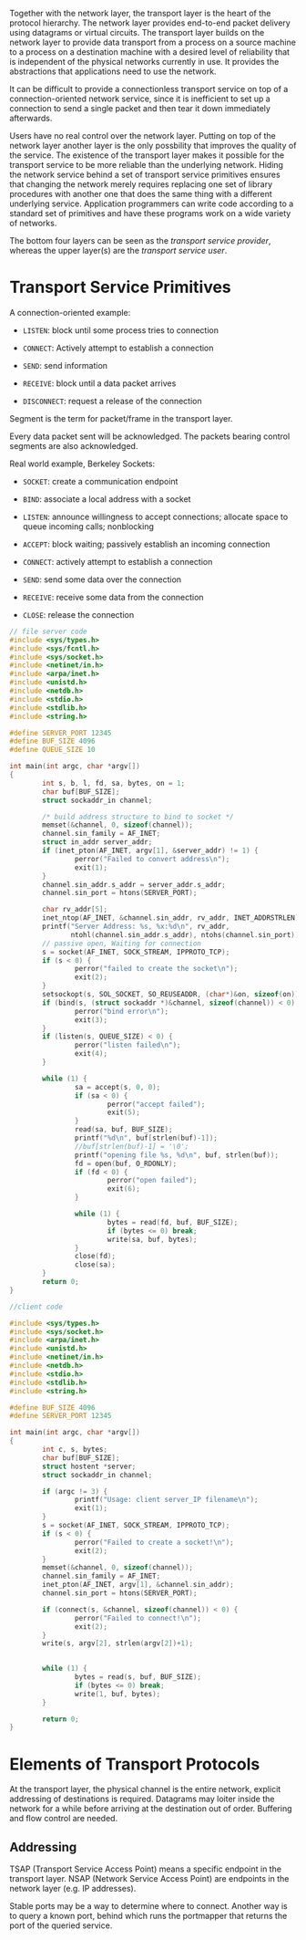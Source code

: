 Together with the network layer, the transport layer is the heart of the protocol hierarchy. The network layer provides end-to-end packet delivery using datagrams or virtual circuits. The transport layer builds on the network layer to provide data transport from a process on a source machine to a process on a destination machine with a desired level of reliability that is independent of the physical networks currently in use. It provides the abstractions that applications need to use the network.

 It can be difficult to provide a connectionless transport service on top of a connection-oriented network service, since it is inefficient to set up a connection to send a single packet and then tear it down immediately afterwards. 
 
 Users have no real control over  the network layer.  Putting on top of the network layer another layer is the only possbility that improves the quality of the service. The existence of the transport layer makes it possible for the transport service to be more reliable than the underlying network.  Hiding the network service behind a set of transport service primitives ensures that changing the network merely requires replacing one set of library procedures with another one that does the same thing with a different underlying service. Application programmers can write code according to a standard set of primitives and have these programs work on a wide variety of networks.

The bottom four layers can be seen as the _transport service provider_, whereas the upper layer(s) are the _transport service user_. 

# Transport Service Primitives

A connection-oriented example:

- `LISTEN`: block until some process tries to connection

- `CONNECT`: Actively attempt to establish a connection

- `SEND`: send information

- `RECEIVE`: block until a data packet arrives

- `DISCONNECT`: request a release of the connection

Segment is the term for packet/frame in the transport layer.

Every data packet sent will be acknowledged. The packets bearing control segments are also acknowledged.

Real world example, Berkeley Sockets:

- `SOCKET`: create a communication endpoint

- `BIND`: associate a local address with a socket

- `LISTEN`: announce willingness to accept connections; allocate space to queue incoming calls; nonblocking

- `ACCEPT`: block waiting; passively establish an incoming connection

- `CONNECT`: actively attempt to establish a connection

- `SEND`: send some data over the connection

- `RECEIVE`: receive some data from the connection

- `CLOSE`: release the connection

```c
// file server code
#include <sys/types.h>
#include <sys/fcntl.h>
#include <sys/socket.h>
#include <netinet/in.h>
#include <arpa/inet.h>
#include <unistd.h>
#include <netdb.h>
#include <stdio.h>
#include <stdlib.h>
#include <string.h>

#define SERVER_PORT 12345
#define BUF_SIZE 4096
#define QUEUE_SIZE 10

int main(int argc, char *argv[])
{
        int s, b, l, fd, sa, bytes, on = 1;
        char buf[BUF_SIZE];
        struct sockaddr_in channel;

        /* build address structure to bind to socket */
        memset(&channel, 0, sizeof(channel));
        channel.sin_family = AF_INET;
        struct in_addr server_addr;
        if (inet_pton(AF_INET, argv[1], &server_addr) != 1) {
                perror("Failed to convert address\n");
                exit(1);
        }
        channel.sin_addr.s_addr = server_addr.s_addr;
        channel.sin_port = htons(SERVER_PORT);

        char rv_addr[5];
        inet_ntop(AF_INET, &channel.sin_addr, rv_addr, INET_ADDRSTRLEN);
        printf("Server Address: %s, %x:%d\n", rv_addr,
               ntohl(channel.sin_addr.s_addr), ntohs(channel.sin_port));
        // passive open, Waiting for connection
        s = socket(AF_INET, SOCK_STREAM, IPPROTO_TCP);
        if (s < 0) {
                perror("failed to create the socket\n");
                exit(2);
        }
        setsockopt(s, SOL_SOCKET, SO_REUSEADDR, (char*)&on, sizeof(on));
        if (bind(s, (struct sockaddr *)&channel, sizeof(channel)) < 0) {
                perror("bind error\n");
                exit(3);
        }
        if (listen(s, QUEUE_SIZE) < 0) {
                perror("listen failed\n");
                exit(4);
        }

        while (1) {
                sa = accept(s, 0, 0);
                if (sa < 0) {
                        perror("accept failed");
                        exit(5);
                }
                read(sa, buf, BUF_SIZE);
                printf("%d\n", buf[strlen(buf)-1]);
                //buf[strlen(buf)-1] = '\0';
                printf("opening file %s, %d\n", buf, strlen(buf));
                fd = open(buf, O_RDONLY);
                if (fd < 0) {
                        perror("open failed");
                        exit(6);
                }

                while (1) {
                        bytes = read(fd, buf, BUF_SIZE);
                        if (bytes <= 0) break;
                        write(sa, buf, bytes);
                }
                close(fd);
                close(sa);
        }
        return 0;
}

```

```c
//client code

#include <sys/types.h>
#include <sys/socket.h>
#include <arpa/inet.h>
#include <unistd.h>
#include <netinet/in.h>
#include <netdb.h>
#include <stdio.h>
#include <stdlib.h>
#include <string.h>

#define BUF_SIZE 4096
#define SERVER_PORT 12345

int main(int argc, char *argv[])
{
        int c, s, bytes;
        char buf[BUF_SIZE];
        struct hostent *server;
        struct sockaddr_in channel;

        if (argc != 3) {
                printf("Usage: client server_IP filename\n");
                exit(1);
        }
        s = socket(AF_INET, SOCK_STREAM, IPPROTO_TCP);
        if (s < 0) {
                perror("Failed to create a socket!\n");
                exit(2);
        }
        memset(&channel, 0, sizeof(channel));
        channel.sin_family = AF_INET;
        inet_pton(AF_INET, argv[1], &channel.sin_addr);
        channel.sin_port = htons(SERVER_PORT);

        if (connect(s, &channel, sizeof(channel)) < 0) {
                perror("Failed to connect!\n");
                exit(2);
        }
        write(s, argv[2], strlen(argv[2])+1);
        

        while (1) {
                bytes = read(s, buf, BUF_SIZE);
                if (bytes <= 0) break;
                write(1, buf, bytes);
        }

        return 0;
}

```

# Elements of Transport Protocols

At the transport layer, the physical channel is the entire network, explicit addressing of destinations is required. Datagrams may loiter inside the network for a while before arriving at the destination out of order. Buffering and flow control are needed.

## Addressing

TSAP (Transport Service Access Point) means a specific endpoint in the transport layer. NSAP (Network Service Access Point) are endpoints in the network layer (e.g. IP addresses).

Stable ports may be a way to determine where to connect. Another way is to query a known port, behind which runs the portmapper that returns the port of the queried service.
